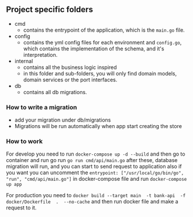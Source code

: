 ## Project specific folders

- cmd
    - contains the entrypoint of the application, which is the `main.go` file.
- config
    - contains the yml config files for each environment and `config.go`, which contains the implementation
      of the schema, and it's interpretation.
- internal
    - contains all the business logic inspired
    - in this folder and sub-folders, you will only find domain models, domain services or the port interfaces.
- db
    - contains all db migrations.

### How to write a migration

* add your migration under db/migrations
* Migrations will be run automatically when app start creating the store


### How to work
For develop you need to run `docker-compose up -d --build` and then go to container and run go run `go run cmd/api/main.go`
after these, database migration will run, and you can start to send request to application
also if you want you can uncomment the `entrypoint: ["/usr/local/go/bin/go", "run", "cmd/api/main.go"]` in docker-compose file 
and run `docker-compose up app`

For production you need to `docker build --target main  -t bank-api  -f docker/Dockerfile  .  --no-cache` and then run 
docker file and make a request to it.
